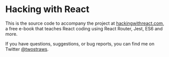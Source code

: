 # Hacking with React
This is the source code to accompany the project at [hackingwithreact.com](https://www.hackingwithreact.com), a free e-book that teaches React coding using React Router, Jest, ES6 and more.

If you have questions, suggestions, or bug reports, you can find me on Twitter [@twostraws](http://www.twitter.com/twostraws).